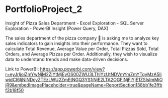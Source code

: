 # PortfolioProject_2
Insight of Pizza Sales Department - Excel Exploration - SQL Server Exploration - PowerBI Insight (Power Query, DAX)

The sales department of the pizza company 🍕 is asking me to analyze key sales indicators to gain insights into their performance. 
They want to calculate Total Revenue, Average Value per Order, Total Pizzas Sold, Total Orders, and Average Pizzas per Order. 
Additionally, they wish to visualize data to understand trends and make data-driven decisions.

Link to PowerBI: 
https://app.powerbi.com/view?r=eyJrIjoiZmYwNjM2ZjYtMjEyOS00ZWU3LThlYzUtNDVmYmZmYTgyMzA5IiwidCI6IjNlNDcyZTEzLWU2ZmEtNGQ3YS1iNjE2LTA2OGFlNjFlYjE1ZSIsImMiOjR9&embedImagePlaceholder=true&pageName=ReportSection138bb1fe3ffbf2b18f50 
